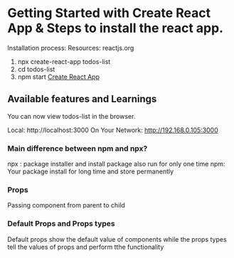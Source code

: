 # Getting Started with Create React App & Steps to install the react app.

Installation process:
Resources: reactjs.org
1. npx create-react-app todos-list
2. cd todos-list
3. npm start 
[Create React App](https://legacy.reactjs.org/docs/create-a-new-react-app.html)

## Available features and Learnings

You can now view todos-list in the browser.

  Local:            http://localhost:3000
  On Your Network:  http://192.168.0.105:3000

### Main difference between npm and npx?
npx : package installer and install package also run for only one time 
npm: Your package install for long time and store permanently 

### Props
Passing component from parent to child

### Default Props and Props types
Default props show the default value of components while the props types tell the values of props and perform tthe functionality



